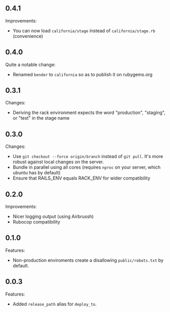 ## 0.4.1

Improvements:

* You can now load `california/stage` instead of `california/stage.rb` (convenience)

## 0.4.0

Quite a notable change:

* Renamed `bender` to `california` so as to publish it on rubygems.org

## 0.3.1

Changes:

* Deriving the rack environment expects the word "production", "staging", or "test" in the stage name

## 0.3.0

Changes:

* Use `git checkout --force origin/branch` instead of `git pull`. It's more robust against local changes on the server.
* Bundle in parallel using all cores (requires `nproc` on your server, which ubuntu has by default)
* Ensure that RAILS_ENV equals RACK_ENV for wider compatibility

## 0.2.0

Improvements:

* Nicer logging output (using Airbrussh)
* Rubocop compatibility

## 0.1.0

Features:

* Non-production enviroments create a disallowing `public/robots.txt` by default.

## 0.0.3

Features:

* Added `release_path` alias for `deploy_to`.
